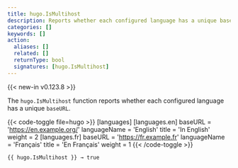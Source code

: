 ```yaml
---
title: hugo.IsMultihost
description: Reports whether each configured language has a unique base URL.
categories: []
keywords: []
action:
  aliases: []
  related: []
  returnType: bool
  signatures: [hugo.IsMultihost]
---
```


{{< new-in v0.123.8 >}}

The `hugo.IsMultihost` function reports whether each configured language has a unique `baseURL`.

{{< code-toggle file=hugo >}}
[languages]
  [languages.en]
    baseURL = 'https://en.example.org/'
    languageName = 'English'
    title = 'In English'
    weight = 2
  [languages.fr]
    baseURL = 'https://fr.example.fr'
    languageName = 'Français'
    title = 'En Français'
    weight = 1
{{< /code-toggle >}}

```go-html-template
{{ hugo.IsMultihost }} → true
```
